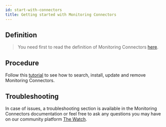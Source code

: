 ```yaml
---
id: start-with-connectors
title: Getting started with Monitoring Connectors
---
```


## Definition

> You need first to read the definition of Monitoring Connectors [here](../resources/glossary.md#plugin-pack).

## Procedure

Follow this [tutorial](https://app.arcade.software/share/R93jqJ7xI4abpgn1yZTd) to see how to search, install, update and remove Monitoring Connectors.

## Troubleshooting

In case of issues, a troubleshooting section is available in the Monitoring Connectors documentation or feel free to ask any questions you may have on our community platform [The Watch](https://thewatch.centreon.com/).
